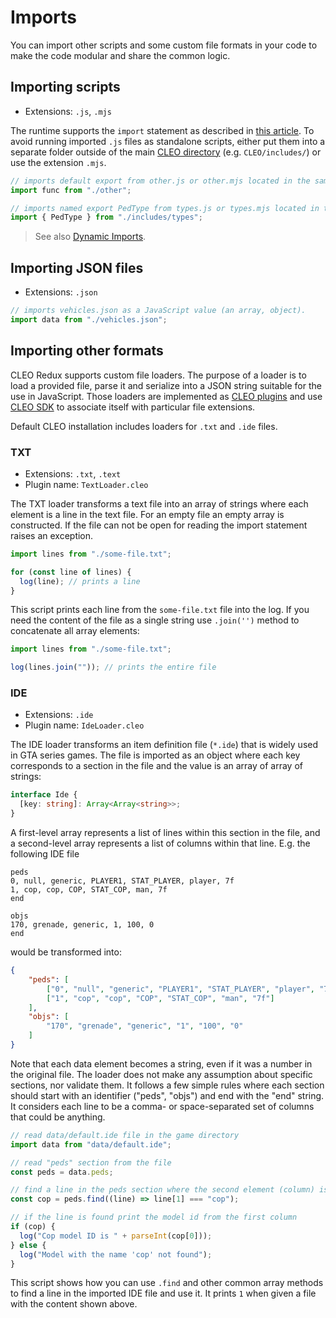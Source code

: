 # Imports

You can import other scripts and some custom file formats in your code to make the code modular and share the common logic.


## Importing scripts

- Extensions: `.js`, `.mjs`

The runtime supports the `import` statement as described in [this article](https://developer.mozilla.org/en-US/docs/Web/JavaScript/Reference/Statements/import). To avoid running imported `.js` files as standalone scripts, either put them into a separate folder outside of the main [CLEO directory](./cleo-directory.md) (e.g. `CLEO/includes/`) or use the extension `.mjs`.

```js
// imports default export from other.js or other.mjs located in the same directory
import func from "./other";

// imports named export PedType from types.js or types.mjs located in the CLEO/includes directory
import { PedType } from "./includes/types";

```

> See also [Dynamic Imports](./async.md#dynamic-imports).

## Importing JSON files

- Extensions: `.json`

```js
// imports vehicles.json as a JavaScript value (an array, object).
import data from "./vehicles.json";
```

## Importing other formats

CLEO Redux supports custom file loaders. The purpose of a loader is to load a provided file, parse it and serialize into a JSON string suitable for the use in JavaScript. Those loaders are implemented as [CLEO plugins](./installation-plugins.md) and use [CLEO SDK](./using-sdk.md#developing-file-loaders) to associate itself with particular file extensions.

Default CLEO installation includes loaders for `.txt` and `.ide` files.

### TXT

- Extensions: `.txt`, `.text`
- Plugin name: `TextLoader.cleo`

The TXT loader transforms a text file into an array of strings where each element is a line in the text file. For an empty file an empty array is constructed. If the file can not be open for reading the import statement raises an exception.

```js
import lines from "./some-file.txt";

for (const line of lines) {
  log(line); // prints a line
}
```

This script prints each line from the `some-file.txt` file into the log. If you need the content of the file as a single string use `.join('')` method to concatenate all array elements:

```js
import lines from "./some-file.txt";

log(lines.join("")); // prints the entire file
```

### IDE

- Extensions: `.ide`
- Plugin name: `IdeLoader.cleo`

The IDE loader transforms an item definition file (`*.ide`) that is widely used in GTA series games. The file is imported as an object where each key corresponds to a section in the file and the value is an array of array of strings:

```ts
interface Ide {
  [key: string]: Array<Array<string>>;
}
```

A first-level array represents a list of lines within this section in the file, and a second-level array represents a list of columns within that line. E.g. the following IDE file

```
peds
0, null, generic, PLAYER1, STAT_PLAYER, player, 7f
1, cop, cop, COP, STAT_COP, man, 7f
end

objs
170, grenade, generic, 1, 100, 0
end

```

would be transformed into:

```json
{
    "peds": [
        ["0", "null", "generic", "PLAYER1", "STAT_PLAYER", "player", "7f"],
        ["1", "cop", "cop", "COP", "STAT_COP", "man", "7f"]
    ],
    "objs": [
        "170", "grenade", "generic", "1", "100", "0"
    ]
}
```

Note that each data element becomes a string, even if it was a number in the original file. The loader does not make any assumption about specific sections, nor validate them. It follows a few simple rules where each section should start with an identifier ("peds", "objs") and end with the "end" string. It considers each line to be a comma- or space-separated set of columns that could be anything.

```js
// read data/default.ide file in the game directory
import data from "data/default.ide";

// read "peds" section from the file
const peds = data.peds;

// find a line in the peds section where the second element (column) is "cop"
const cop = peds.find((line) => line[1] === "cop");

// if the line is found print the model id from the first column
if (cop) {
  log("Cop model ID is " + parseInt(cop[0]));
} else {
  log("Model with the name 'cop' not found");
}
```

This script shows how you can use `.find` and other common array methods to find a line in the imported IDE file and use it. It prints `1` when given a file with the content shown above.

